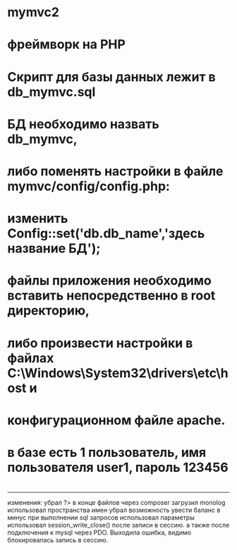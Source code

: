 # mymvc2
# фреймворк на PHP
# Скрипт для базы данных лежит в db_mymvc.sql
#
# БД необходимо назвать db_mymvc,
#
# либо поменять настройки в файле mymvc/config/config.php:
#
# изменить Config::set('db.db_name','здесь название БД');
#
# файлы приложения необходимо вставить непосредственно в root директорию,
#
# либо произвести настройки в файлах C:\Windows\System32\drivers\etc\host и
#
# конфигурационном файле apache.
#
# в базе есть 1 пользователь, имя пользователя user1, пароль 123456
#
---
изменения:
убрал ?> в конце файлов
через composer загрузил monolog
использовал пространства имен
убрал возможность увести баланс в минус
при выполнении sql запросов использовал параметры
использовал session_write_close() после записи в сессию. 
а также после подключения к mysql через PDO. Выходила ошибка, видимо 
блокировалась запись в сессию.
